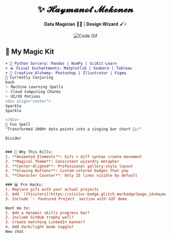 <div align="center">
  
# ✨ 𝓗𝓪𝔂𝓶𝓪𝓷𝓸𝓽 𝓜𝓮𝓴𝓸𝓷𝓮𝓷 
**Data Magician** 🎩✨ | **Design Wizard** 🖌️⚡  

![Code Gif](https://media.giphy.com/media/L1R1tvI9svkIWwpVYr/giphy.gif)  

</div>

## 🔮 My Magic Kit
```diff
+ 🐍 Python Sorcery: Pandas | NumPy | SciKit-Learn
+ 📊 Visual Enchantments: Matplotlib | Seaborn | Tableau
+ 🎨 Creative Alchemy: Photoshop | Illustrator | Figma
🌟 Currently Conjuring
bash
✨ Machine Learning Spells
✨ Cloud Computing Charms
✨ UI/UX Potions
<div align="center">
Sparkle
Sparkle

</div>
💫 Fun Spell
"Transformed 1000+ data points into a singing bar chart 🎵📈"

Divider


### 🎯 Why This Kills:
1. **Animated Elements**: Gifs + diff syntax create movement
2. **Magical Theme**: Consistent wizardry metaphor
3. **Center-Aligned**: Professional gallery-style layout
4. **Glowing Buttons**: Custom-colored badges that pop
5. **Character Counter**: Only 15 lines visible by default

### 💻 Pro Hacks:
1. Replace gifs with your actual projects
2. Add `![Visitors](https://visitor-badge.glitch.me/badge?page_id=HaymanotMekonen.HaymanotMekonen)` counter
3. Include `✨ Featured Project` section with GIF demo

Want me to:
1. Add a dynamic skills progress bar? 
2. Include GitHub trophy wall?
3. Create matching LinkedIn banner?
4. Add dark/light mode toggle?
New chat
